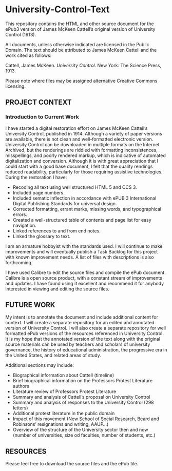 # University-Control-Text
This repository contains the HTML and other source document for the ePub3 version of James McKeen Cattell’s original version of University Control (1913).

All documents, unless otherwise indicated are licensed in the Public Domain. The text should be attributed to James McKeen Cattell and the work cited as follows:

Cattell, James McKeen. *University Control*. New York: The Science Press, 1913.

Please note where files may be assigned alternative Creative Commons licensing.

## PROJECT CONTEXT

### Introduction to Current Work

I have started a digital restoration effort on James McKeen Cattell’s University Control, published in 1914. Although a variety of paper versions are available, there is not clean and well-formatted electronic version. University Control can be downloaded in multiple formats on the Internet Archived, but the renderings are riddled with formatting inconsistences, misspellings, and poorly rendered markup, which is indicative of automated digitalization and conversion. Although it is with great appreciation that I could start with a good base document, I felt that the quality rendings reduced readability, particularly for those requiring assistive technologies.   During the restoration I have:

* Recoding all text using well structured HTML 5 and CCS 3.
* Included page numbers.
* Included sematic inflection in accordance with ePUB 3 International Digital Publishing Standards for universal design.
* Corrected formatting, errant marks, missing words, and typographical errors.
* Created a well-structured table of contents and page list for easy navigation.
* Linked references to and from end notes.
* Linked the glossary to text.

I am an armature hobbyist with the standards used. I will continue to make improvements and will eventually publish a Task Backlog for this project with known improvement needs. A list of files with descriptions is also forthcoming.

I have used Calibre to edit the source files and compile the ePub document.  Calibre is a open source product, with a constant stream of improvements and updates.  I have found using it excellent and recommend it for anybody interested in viewing and editing the source files.


## FUTURE WORK
My intent is to annotate the document and include additional content for context. I will create a separate repository for an edited and annotated version of University Control. I will also create a separate repository for well formatted ePub versions of the resources referenced in University Control.  It is my hope that the annotated version of the text along with the original source materials can be used by teachers and scholars of university governance, the history of educational administration, the progressive era in the United States, and related areas of study.

Additional sections may include:
* Biographical information about Cattell (timeline)
* Brief biographical information on the Professors Protest Literature authors
* Literature review of Professors Protest Literature
* Summary and analysis of Cattell’s proposal on University Control
* Summary and analysis of responses to the University Control (298 letters)
* Additional protest literature in the public domain
* Impact of this movement (New School of Social Research, Beard and Robinsons’ resignations and writing, AAUP…)
* Overview of the structure of the University sector then and now (number of universities, size od faculties, number of students, etc.)


## RESOURCES

Please feel free to download the source files and the ePub file. 


